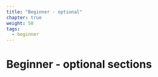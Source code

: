```yaml
---
title: "Beginner - optional"
chapter: true
weight: 50
tags:
  - beginner
---
```


# Beginner - optional sections
